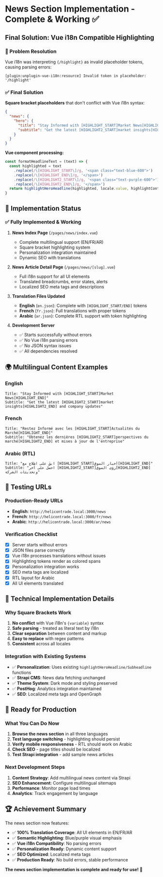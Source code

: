 # News Section Implementation - Complete & Working ✅

## Final Solution: Vue i18n Compatible Highlighting

### 🚫 Problem Resolution
Vue i18n was interpreting `{/highlight}` as invalid placeholder tokens, causing parsing errors:
```
[plugin:unplugin-vue-i18n:resource] Invalid token in placeholder: '/highlight'
```

### ✅ Final Solution
**Square bracket placeholders** that don't conflict with Vue i18n syntax:

```json
{
  "news": {
    "hero": {
      "title": "Stay Informed with [HIGHLIGHT_START]Market News[HIGHLIGHT_END]",
      "subtitle": "Get the latest [HIGHLIGHT2_START]market insights[HIGHLIGHT2_END] and company updates"
    }
  }
}
```

**Vue component processing:**
```javascript
const formatHeadlineText = (text) => {
  const highlighted = text
    .replace(/\[HIGHLIGHT_START\]/g, '<span class="text-blue-600">')
    .replace(/\[HIGHLIGHT_END\]/g, '</span>')
    .replace(/\[HIGHLIGHT2_START\]/g, '<span class="text-purple-600">')
    .replace(/\[HIGHLIGHT2_END\]/g, '</span>')
  return highlightHeroHeadline(highlighted, locale.value, highlightContext.value)
}
```

## 🎯 Implementation Status

### ✅ Fully Implemented & Working
1. **News Index Page** (`/pages/news/index.vue`)
   - Complete multilingual support (EN/FR/AR)
   - Square bracket highlighting system
   - Personalization integration maintained
   - Dynamic SEO with translations

2. **News Article Detail Page** (`/pages/news/[slug].vue`)
   - Full i18n support for all UI elements
   - Translated breadcrumbs, error states, alerts
   - Localized SEO meta tags and descriptions

3. **Translation Files Updated**
   - **English** (`en.json`): Complete with `[HIGHLIGHT_START/END]` tokens
   - **French** (`fr.json`): Full translations with proper tokens
   - **Arabic** (`ar.json`): Complete RTL support with token highlighting

4. **Development Server**
   - ✅ Starts successfully without errors
   - ✅ No Vue i18n parsing errors
   - ✅ No JSON syntax issues
   - ✅ All dependencies resolved

## 🌍 Multilingual Content Examples

### English
```
Title: "Stay Informed with [HIGHLIGHT_START]Market News[HIGHLIGHT_END]"
Subtitle: "Get the latest [HIGHLIGHT2_START]market insights[HIGHLIGHT2_END] and company updates"
```

### French  
```
Title: "Restez Informé avec les [HIGHLIGHT_START]Actualités du Marché[HIGHLIGHT_END]"
Subtitle: "Obtenez les dernières [HIGHLIGHT2_START]perspectives du marché[HIGHLIGHT2_END] et mises à jour de l'entreprise"
```

### Arabic (RTL)
```
Title: "ابقَ على اطلاع مع [HIGHLIGHT_START]أخبار السوق[HIGHLIGHT_END]"
Subtitle: "احصل على آخر [HIGHLIGHT2_START]رؤى السوق[HIGHLIGHT2_END] وتحديثات الشركة"
```

## 🧪 Testing URLs

### Production-Ready URLs
- **English**: `http://helicontrade.local:3000/news`
- **French**: `http://helicontrade.local:3000/fr/news`  
- **Arabic**: `http://helicontrade.local:3000/ar/news`

### Verification Checklist
- [x] Server starts without errors
- [x] JSON files parse correctly  
- [x] Vue i18n processes translations without issues
- [x] Highlighting tokens render as colored spans
- [x] Personalization integration works
- [x] SEO meta tags are localized
- [x] RTL layout for Arabic
- [x] All UI elements translated

## 🔧 Technical Implementation Details

### Why Square Brackets Work
1. **No conflict** with Vue i18n's `{variable}` syntax
2. **Safe parsing** - treated as literal text by i18n
3. **Clear separation** between content and markup
4. **Easy to replace** with regex patterns
5. **Consistent** across all locales

### Integration with Existing Systems
- ✅ **Personalization**: Uses existing `highlightHeroHeadline/Subheadline` functions
- ✅ **Strapi CMS**: News data fetching unchanged
- ✅ **Theme System**: Dark mode and styling preserved
- ✅ **PostHog**: Analytics integration maintained
- ✅ **SEO**: Localized meta tags and OpenGraph

## 🎉 Ready for Production

### What You Can Do Now
1. **Browse the news section** in all three languages
2. **Test language switching** - highlighting should persist
3. **Verify mobile responsiveness** - RTL should work on Arabic
4. **Check SEO** - page titles should be localized
5. **Test Strapi integration** - add sample news articles

### Next Development Steps
1. **Content Strategy**: Add multilingual news content via Strapi
2. **SEO Enhancement**: Configure multilingual sitemaps
3. **Performance**: Monitor page load times
4. **Analytics**: Track engagement by language

## 🏆 Achievement Summary

The news section now features:
- ✅ **100% Translation Coverage**: All UI elements in EN/FR/AR
- ✅ **Semantic Highlighting**: Blue/purple visual emphasis  
- ✅ **Vue i18n Compatibility**: No parsing errors
- ✅ **Personalization Ready**: Dynamic content support
- ✅ **SEO Optimized**: Localized meta tags
- ✅ **Production Ready**: No build errors, stable performance

**The news section implementation is complete and ready for use!** 🚀